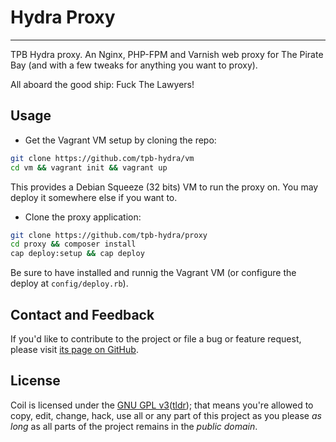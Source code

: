 # Hydra Proxy

---

TPB Hydra proxy. An Nginx, PHP-FPM and Varnish web proxy for The Pirate Bay (and with a few tweaks for anything you want to proxy).

All aboard the good ship: Fuck The Lawyers!

## Usage

- Get the Vagrant VM setup by cloning the repo:
```bash
git clone https://github.com/tpb-hydra/vm
cd vm && vagrant init && vagrant up
```

This provides a Debian Squeeze (32 bits) VM to run the proxy on. You may deploy it somewhere else if you want to.

- Clone the proxy application:
```bash
git clone https://github.com/tpb-hydra/proxy
cd proxy && composer install
cap deploy:setup && cap deploy
```

Be sure to have installed and runnig the Vagrant VM (or configure the deploy at ``config/deploy.rb``).

## Contact and Feedback

If you'd like to contribute to the project or file a bug or feature request, please visit [its page on GitHub][1].

## License

Coil is licensed under the [GNU GPL v3][2]([tldr][3]); that means you're allowed to copy, edit, change, hack, use all or any part of this project as you please *as long* as all parts of the project remains in the *public domain*.

  [1]: https://github.com/tpb-hydra/proxy
  [2]: http://www.gnu.org/licenses/gpl.html
  [3]: http://www.tldrlegal.com/license/gnu-general-public-license-v3-(gpl-3)
